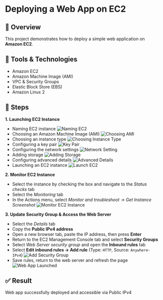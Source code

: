 # Deploying a Web App on EC2

## 📝 Overview
This project demonstrates how to deploy a simple web application on **Amazon EC2**.

## 🔧 Tools & Technologies
- Amazon EC2  
- Amazon Machine Image (AMI)    
- VPC & Security Groups  
- Elastic Block Store (EBS)  
- Amazon Linux 2

## 🚀 Steps
**1. Launching EC2 Instance**
* Naming EC2 instance
![Naming EC2](https://github.com/user-attachments/assets/cb417e50-f9ca-479b-8dce-fc41f7747d84)
* Choosing an Amazon Machine Image (AMI)
![Choosing AMI](https://github.com/user-attachments/assets/db40a6c4-5abc-4cdf-b3a2-a38870300875)
* Choosing an instance type
![Choosing Instance Type](https://github.com/user-attachments/assets/4c263928-aac0-45de-8295-0df5dbbc2c52)
* Configuring a key pair
![Key Pair](https://github.com/user-attachments/assets/39e5c6a3-b2d9-4481-9382-4c4b67d2566d)
* Configuring the network settings
![Network Setting](https://github.com/user-attachments/assets/b4eda933-0c2d-4b31-bf32-8b0ebba20a02)
* Adding storage
![Adding Storage](https://github.com/user-attachments/assets/d4a85d38-4011-494f-8c73-903773fa22ba)
* Configuring advanced details
![Advanced Details](https://github.com/user-attachments/assets/2e2c79ef-0e0f-4b0a-a6e1-b11cbb674678)
* Launching an EC2 instance
![Launch EC2](https://github.com/user-attachments/assets/81bdd610-a312-4b86-ab5c-a76ca9c7ad0c)

**2. Monitor EC2 Instance**
* Select the instance by checking the box and navigate to the *Status checks* tab  
* Select the *Monitoring* tab  
* In the Actions menu, select *Monitor and troubleshoot → Get Instance Screenshot*
![Monitor EC2 Instance](https://github.com/user-attachments/assets/342c72e1-581c-4d80-bf87-6a324781d60e)

**3. Update Security Group & Access the Web Server**
* Select the *Details* tab  
* Copy the **Public IPv4 address**  
* Open a new browser tab, paste the IP address, then press **Enter**  
* Return to the EC2 Management Console tab and select **Security Groups**  
* Select *Web Server security group* and open the **Inbound rules** tab  
* Select **Edit inbound rules → Add rule** (Type: `HTTP`, Source: `Anywhere-IPv4`)
![Add Security Group](https://github.com/user-attachments/assets/77b623b0-bc2f-4da5-a022-8fb067431448)
* Save rules, return to the web server and refresh the page
![Web App Launched](https://github.com/user-attachments/assets/07c2e023-0091-4fbb-b173-42db472c670f)

## ✅ Result
Web app successfully deployed and accessible via Public IPv4
